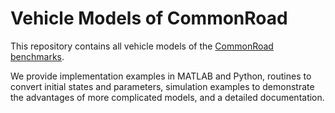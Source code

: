 # Vehicle Models of CommonRoad

This repository contains all vehicle models of the [CommonRoad benchmarks](https://commonroad.in.tum.de/). 

We provide implementation examples in MATLAB and Python, routines to convert initial states and parameters, simulation examples to demonstrate the advantages of more complicated models, and a detailed documentation.